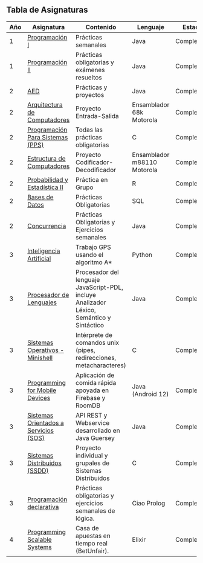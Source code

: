   <html>
      <div class="container">
        <h2 id="tabla-de-asignaturas">Tabla de Asignaturas</h2>
        <div class="table-responsive">
          <table class="table">
            <thead>
              <tr>
                <th>Año</th>
                <th>Asignatura</th>
                <th>Contenido</th>
                <th>Lenguaje</th>
                <th>Estado</th>
              </tr>
            </thead>
            <tbody>
              <tr>
                <td>1</td>
                <td>
                  <a href="https://github.com/alvarocaboUPM/programacion-1"
                    >Programación I</a
                  >
                </td>
                <td>Prácticas semanales</td>
                <td>Java</td>
                <td class="alert alert-success">Completado</td>
              </tr>
              <tr>
                <td>1</td>
                <td>
                  <a href="https://github.com/alvarocaboUPM/Programacion-II"
                    >Programación II</a
                  >
                </td>
                <td>Prácticas obligatorias y exámenes resueltos</td>
                <td>Java</td>
                <td class="alert alert-success">Completado</td>
              </tr>
              <tr>
                <td>2</td>
                <td><a href="https://github.com/alvarocaboUPM/AED">AED</a></td>
                <td>Prácticas y proyectos</td>
                <td>Java</td>
                <td class="alert alert-success">Completado</td>
              </tr>
              <tr>
                <td>2</td>
                <td>
                  <a href="https://github.com/alvarocaboUPM/Proyecto-AC"
                    >Arquitectura de Computadores</a
                  >
                </td>
                <td>Proyecto Entrada-Salida</td>
                <td>Ensamblador 68k Motorola</td>
                <td class="alert alert-success">Completado</td>
              </tr>
              <tr>
                <td>2</td>
                <td>
                  <a href="https://github.com/alvarocaboUPM/PPS"
                    >Programación Para Sistemas (PPS)</a
                  >
                </td>
                <td>Todas las prácticas obligatorias</td>
                <td>C</td>
                <td class="alert alert-success">Completado</td>
              </tr>
              <tr>
                <td>2</td>
                <td>
                  <a href="https://github.com/alvarocaboUPM/Proyecto-EC"
                    >Estructura de Computadores</a
                  >
                </td>
                <td>Proyecto Codificador-Decodificador</td>
                <td>Ensamblador m88110 Motorola</td>
                <td class="alert alert-success">Completado</td>
              </tr>
              <tr>
                <td>2</td>
                <td>
                  <a href="https://github.com/alvarocaboUPM/Practica-PYE2"
                    >Probabilidad y Estadística II</a
                  >
                </td>
                <td>Práctica en Grupo</td>
                <td>R</td>
                <td class="alert alert-success">Completado</td>
              </tr>
              <tr>
                <td>2</td>
                <td>
                  <a
                    href="https://github.com/alvarocaboUPM/BBDD"
                    >Bases de Datos</a
                  >
                </td>
                <td>Prácticas Obligatorias</td>
                <td>SQL</td>
                <td class="alert alert-success">Completado</td>
              </tr>
              <tr>
                <td>2</td>
                <td>
                  <a href="https://github.com/alvarocaboUPM/Practica-Concurrencia"
                    >Concurrencia</a
                  >
                </td>
                <td>Prácticas Obligatorias y Ejercicios semanales</td>
                <td>Java</td>
                <td class="alert alert-success">Completado</td>
              </tr>
              <tr>
                <td>3</td>
                <td>
                  <a href="https://github.com/alvarocaboUPM/IA"
                    >Inteligencia Artificial</a
                  >
                </td>
                <td>Trabajo GPS usando el algoritmo A*</td>
                <td>Python</td>
                <td class="alert alert-success">Completado</td>
              </tr>
              <tr>
                <td>3</td>
                <td>
                  <a href="https://github.com/alvarocaboUPM/JS-PDL"
                    >Procesador de Lenguajes</a
                  >
                </td>
                <td>
                  Procesador del lenguaje JavaScript-PDL, incluye Analizador
                  Léxico, Semántico y Sintáctico
                </td>
                <td>Java</td>
                <td class="alert alert-success">Completado</td>
              </tr>
              <tr>
                <td>3</td>
                <td>
                  <a href="https://github.com/alvarocaboUPM/SSOO"
                    >Sistemas Operativos - Minishell</a
                  >
                </td>
                <td>
                  Intérprete de comandos unix (pipes, redirecciones,
                  metacharacteres)
                </td>
                <td>C</td>
                <td class="alert alert-success">Completado</td>
              </tr>
              <tr>
                <td>3</td>
                <td>
                  <a href="https://github.com/alvarocabo/JustDeliveroo"
                    >Programming for Mobile Devices</a
                  >
                </td>
                <td>Aplicación de comida rápida apoyada en Firebase y RoomDB</td>
                <td>Java (Android 12)</td>
                <td class="alert alert-success">Completado</td>
              </tr>
              <tr>
                <td>3</td>
                <td>
                  <a href="https://github.com/alvarocaboUPM/SOS"
                    >Sistemas Orientados a Servicios (SOS)</a
                  >
                </td>
                <td>
                  API REST y Webservice desarrollado en Java Guersey
                </td>
                <td>Java</td>
                <td class="alert alert-success">Completado</td>
              </tr>
              <tr>
                <td>3</td>
                <td>
                  <a href="https://github.com/alvarocaboUPM/SSDD"
                    >Sistemas Distribuidos (SSDD)</a
                  >
                </td>
                <td>
                  Proyecto individual y grupales de Sistemas Distribuidos
                </td>
                <td>C</td>
                <td class="alert alert-success">Completado</td>
              </tr>
              <tr>
                <td>3</td>
                <td>
                  <a href="https://github.com/alvarocaboUPM/Programacion_Declarativa"
                    >Programación declarativa</a
                  >
                </td>
                <td>
                  Prácticas obligatorias y ejercicios semanales de lógica.
                </td>
                <td>Ciao Prolog</td>
                <td class="alert alert-success">Completado</td>
              </tr>
              <tr>
                <td>4</td>
                <td>
                  <a href="https://github.com/alvarocaboUPM/Curso_Elixir"
                    >Programming Scalable Systems</a
                  >
                </td>
                <td>
                  Casa de apuestas en tiempo real (BetUnfair).
                </td>
                <td>Elixir</td>
                <td class="alert alert-success">Completado</td>
              </tr>
            </tbody>
          </table>
        </div>
      </div>
</html>